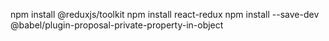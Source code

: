 npm install @reduxjs/toolkit
npm install react-redux
npm install --save-dev @babel/plugin-proposal-private-property-in-object